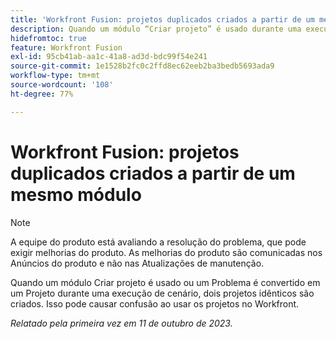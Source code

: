 ```yaml
---
title: 'Workfront Fusion: projetos duplicados criados a partir de um mesmo módulo'
description: Quando um módulo “Criar projeto” é usado durante uma execução de cenário, dois projetos idênticos são criados. Isso pode causar confusão ao usar os projetos no Workfront.
hidefromtoc: true
feature: Workfront Fusion
exl-id: 95cb41ab-aa1c-41a8-ad3d-bdc99f54e241
source-git-commit: 1e1528b2fc0c2ffd8ec62eeb2ba3bedb5693ada9
workflow-type: tm+mt
source-wordcount: '108'
ht-degree: 77%

---
```


# Workfront Fusion: projetos duplicados criados a partir de um mesmo módulo

<!--Fusion, WF TOCs-->

>[!NOTE]
>
>A equipe do produto está avaliando a resolução do problema, que pode exigir melhorias do produto. As melhorias do produto são comunicadas nos Anúncios do produto e não nas Atualizações de manutenção.

Quando um módulo Criar projeto é usado ou um Problema é convertido em um Projeto durante uma execução de cenário, dois projetos idênticos são criados. Isso pode causar confusão ao usar os projetos no Workfront.

_Relatado pela primeira vez em 11 de outubro de 2023._
